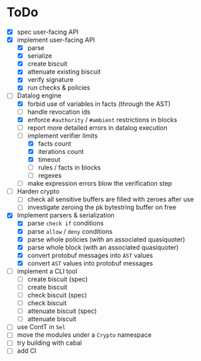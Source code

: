 # ToDo

- [x] spec user-facing API
- [x] implement user-facing API
  - [x] parse
  - [x] serialize
  - [x] create biscuit
  - [x] attenuate existing biscuit
  - [x] verify signature
  - [x] run checks & policies

- [ ] Datalog engine
  - [x] forbid use of variables in facts (through the AST)
  - [ ] handle revocation ids
  - [x] enforce `#authority` / `#ambient` restrictions in blocks
  - [ ] report more detailed errors in datalog execution
  - [ ] implement verifier limits
    - [x] facts count
    - [x] iterations count
    - [x] timeout
    - [ ] rules / facts in blocks
    - [ ] regexes
  - [ ] make expression errors blow the verification step

- [ ] Harden crypto
  - [ ] check all sensitive buffers are filled with zeroes after use
  - [ ] investigate zeroing the pk bytestring buffer on free

- [x] Implement parsers & serialization
  - [x] parse `check if` conditions
  - [x] parse `allow` / `deny` conditions
  - [x] parse whole policies (with an associated quasiquoter)
  - [x] parse whole block (with an associated quasiquoter)
  - [x] convert protobuf messages into `AST` values
  - [x] convert `AST` values into protobuf messages

- [ ] implement a CLI tool
  - [ ] create biscuit (spec)
  - [ ] create biscuit
  - [ ] check biscuit (spec)
  - [ ] check biscuit
  - [ ] attenuate biscuit (spec)
  - [ ] attenuate biscuit

- [ ] use ContT in `Sel`
- [ ] move the modules under a `Crypto` namespace
- [ ] try building with cabal
- [ ] add CI
